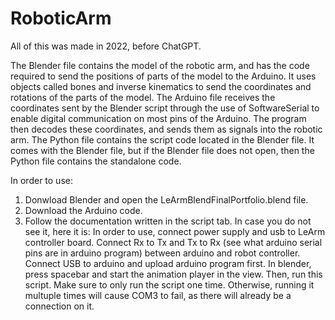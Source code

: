 # RoboticArm

All of this was made in 2022, before ChatGPT.

The Blender file contains the model of the robotic arm, and has the code required to send the positions of parts of the model to the Arduino. It uses objects called bones and inverse kinematics to send the coordinates and rotations of the parts of the model. 
The Arduino file receives the coordinates sent by the Blender script through the use of SoftwareSerial to enable digital communication on most pins of the Arduino. The program then decodes these coordinates, and sends them as signals into the robotic arm. 
The Python file contains the script code located in the Blender file. It comes with the Blender file, but if the Blender file does not open, then the Python file contains the standalone code.

In order to use:
1. Donwload Blender and open the LeArmBlendFinalPortfolio.blend file.
2. Download the Arduino code.
3. Follow the documentation written in the script tab. In case you do not see it, here it is:  In order to use, connect power supply and usb to LeArm controller board. Connect Rx to Tx and Tx to Rx (see what arduino serial pins are in arduino program) between arduino and robot controller. Connect USB to arduino and upload arduino program first. In blender, press spacebar and start the animation player in the view. Then, run this script. Make sure to only run the script one time. Otherwise, running it multuple times will cause COM3 to fail, as there will already be a connection on it.
